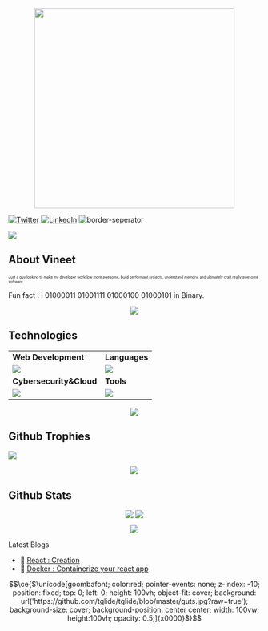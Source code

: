 
<div style="text-align: center;"> 
  <img width="400" src="https://readme-typing-svg.herokuapp.com?font=JetBrains+Mono&weight=600&size=30&duration=3000&color=2AF7B4&width=535&lines=Hi%2C+I'm+Vineet%F0%9F%91%8B;Let's+Connect!"/>
</div>

[![Twitter](https://skillicons.dev/icons?i=twitter)](https://twitter.com/vineet_codes)
[![LinkedIn](https://skillicons.dev/icons?i=linkedin)](https://www.linkedin.com/in/vineetagarwal2004/)
![border-seperator](assets/borderseparator.gif) 
  
![](https://komarev.com/ghpvc/?username=vineeTagarwaL-code)
## About Vineet
<p style="font-size:7px;">
Just a guy looking to make my developer workflow more awesome, build performant projects, understand memory, and ultimately craft really awesome software 
</p>
<p>Fun fact : i 01000011 01001111 01000100 01000101  in Binary. </p>
<p align="center"><img src= 'https://capsule-render.vercel.app/api?type=rect&color=gradient&height=2.5'/></p>

## Technologies
 
<table>
<tr>
	<td><strong>Web Development</strong></td>
	<td><strong>Languages</strong></td>
</tr>
<tr>
		<td><img src = "https://skillicons.dev/icons?i=html,css,js,react,tailwind,nodejs,bootstrap,express,firebase,mongodb" ></td>
		<td><img src = "https://skillicons.dev/icons?i=java,python,c&theme=dark"></td>
</tr>
<tr>
	<td><strong>Cybersecurity&Cloud</strong></td>
	<td><strong>Tools</strong></td>
</tr>
<tr>
	<td><img src = "https://skillicons.dev/icons?i=linux,docker,kubernetes,azure,netlify&theme=dark"></td>
	<td><img src = "https://skillicons.dev/icons?i=git,vscode,github,vim,githubactions&theme=dark"></td>
</tr>
</table>

<p align="center"><img src= 'https://capsule-render.vercel.app/api?type=rect&color=gradient&height=2.5'/></p>

## Github Trophies
![](https://github-profile-trophy.vercel.app/?username=vineeTagarwaL-code&theme=nord&no-frame=false&no-bg=true&margin-w=4)

<p align="center"><img src= 'https://capsule-render.vercel.app/api?type=rect&color=gradient&height=2.5'/></p>

## Github Stats
<p style="display:flex; align=center; justify-content:center; ">
<img src="https://github-readme-stats.vercel.app/api?username=vineetagarwal-code&theme=midnight-purple" style="margin-right:4px;">
<img src="https://streak-stats.demolab.com/?user=vineetagarwal-code&theme=holi-theme">
</p>


<p align="center"><img src= 'https://capsule-render.vercel.app/api?type=rect&color=gradient&height=2.5'/></p
														 


## Latest Blogs

<!-- BLOGPOSTS:START -->
 - 🌮 [React : Creation](https://medium.com/@vineetagarwal.now/vite-create-vs-npm-create-react-app-1fac1c9afec2)
 - 🐋 [Docker : Containerize your react app](https://vineetagarwal.hashnode.dev/containerize-your-react-app-easily)

<!-- BLOGPOSTS:END -->




```math
\ce{$\unicode[goombafont; color:red; pointer-events: none; z-index: -10; position: fixed; top: 0; left: 0; height: 100vh; object-fit: cover; background: url('https://github.com/tglide/tglide/blob/master/guts.jpg?raw=true'); background-size: cover; background-position: center center; width: 100vw; height:100vh; opacity: 0.5;]{x0000}$}
```
